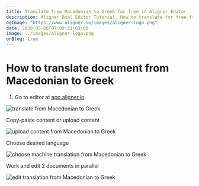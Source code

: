 ```yaml
---
title: Translate from Macedonian to Greek for free in Aligner Editor
description: Aligner Dual Editor Tutorial. How to translate for free from Macedonian to Greek. Aligner is multilingual document management platform. 
ogImage: "https://www.aligner.io/images/aligner-logo.png"
date: 2020-05-06T07:09:21+03:00
image: ../images/aligner-logo.png
onBlog: true
---
```


# How to translate document from Macedonian to Greek

1. Go to editor at [app.aligner.io](https://app.aligner.io "Aligner App web page")

![translate from Macedonian to Greek](../aligner-blank-editor.png "translate from Macedonian to Greek")

Copy-paste content or upload content

![upload content from Macedonian to Greek](../aligner-uploaded-document.png "upload content from Macedonian to Greek")

Choose desired language

![choose machine translation from Macedonian to Greek](../aligner-language-dropdown.png "choose machine translation from Macedonian to Greek")

Work and edit 2 documents in parallel

![edit translation from Macedonian to Greek](../aligner-double-sitded-editor.png "edit translation from Macedonian to Greek")

